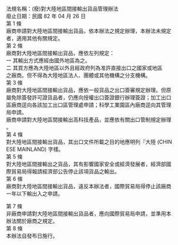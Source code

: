 法規名稱：(廢)對大陸地區間接輸出貨品管理辦法  
廢止日期：民國 82 年 04 月 26 日  
第 1 條  
廠商申請對大陸地區間接輸出貨品，依本辦法之規定辦理，本辦法未規定  
者，適用其他有關規定。  
第 2 條  
廠商對大陸地區間接輸出貨品，應依左列規定：  
一 其輸出方式應經由國外地區為之。  
二 其買方應為大陸地區以外且經政府列為准許直接出口之國家或地區  
之廠商。但不得為大陸地區法人、團體或其他機構之分支機構。  
第 3 條  
廠商對大陸地區間接輸出貨品，應依一般貨品之出口簽審規定辦理。但原  
屬免除簽發許可證貨品者，仍應向授權出口簽證銀行辦理簽證；加工出口  
區廠商逕向各該加工出口區管理處申請；科學工業園區內廠商逕向其管理  
局申請。  
廠商申請對大陸地區間接輸出高科技產品，並應依有關出口管制規定辦理  
。  
第 4 條  
對大陸地區間接輸出貨品，其出口文件所載之目的地應明列『大陸 (CHIN  
ESE MAINLAND) 字樣。  
第 5 條  
對大陸地區間接輸出之貨品，其有影響國家安全或經濟發展者，經濟部國  
際貿易局得報請經濟部公告停止該項貨品之輸出。  
第 6 條  
廠商對大陸地區間接輸出貨品，違反本辦法者，國際貿易局得停止該廠商  
一年以下輸出入之申請。  


第 7 條  
非廠商申請對大陸地區間接輸出貨品者，應向國際貿易局申請，並準用本  
辦法關於廠商之規定。  
第 8 條  
本辦法自發布日施行。  


